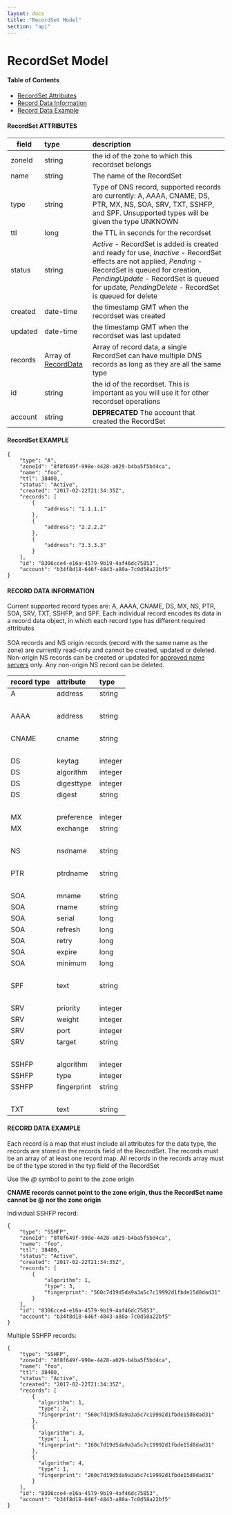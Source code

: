 ```yaml
---
layout: docs
title: "RecordSet Model"
section: "api"
---
```


# RecordSet Model

#### Table of Contents

- [RecordSet Attributes](#recordset-attributes)
- [Record Data Information](#record-data)
- [Record Data Example](#record-data-example)

#### RecordSet ATTRIBUTES <a id="recordset-attributes"></a>

field         | type        | description |
 ------------ | :---------- | :---------- |
zoneId        | string      | the id of the zone to which this recordset belongs |
name          | string      | The name of the RecordSet |
type          | string      | Type of DNS record, supported records are currently: A, AAAA, CNAME, DS, PTR, MX, NS, SOA, SRV, TXT, SSHFP, and SPF. Unsupported types will be given the type UNKNOWN |
ttl           | long        |  the TTL in seconds for the recordset |
status        | string      | *Active* - RecordSet is added is created and ready for use, *Inactive* - RecordSet effects are not applied, *Pending* - RecordSet is queued for creation, *PendingUpdate* - RecordSet is queued for update, *PendingDelete* - RecordSet is queued for delete |
created       | date-time   | the timestamp GMT when the recordset was created   |
updated       | date-time   | the timestamp GMT when the recordset was last updated |
records       | Array of [RecordData](#record-data) | Array of record data, a single RecordSet can have multiple DNS records as long as they are all the same type|
id            | string      |  the id of the recordset.  This is important as you will use it for other recordset operations |
account       | string      | **DEPRECATED** The account that created the RecordSet |

#### RecordSet EXAMPLE <a id="recordset-example"></a>

```
{
    "type": "A",
    "zoneId": "8f8f649f-998e-4428-a029-b4ba5f5bd4ca",
    "name": "foo",
    "ttl": 38400,
    "status": "Active",
    "created": "2017-02-22T21:34:35Z",
    "records": [
        {
            "address": "1.1.1.1"
        },
        {
            "address": "2.2.2.2"
        },
        {
            "address": "3.3.3.3"
        }
    ],
    "id": "8306cce4-e16a-4579-9b19-4af46dc75853",
    "account": "b34f8d18-646f-4843-a80a-7c0d58a22bf5"
}
```

#### RECORD DATA INFORMATION <a id="record-data"></a>
Current supported record types are: A, AAAA, CNAME, DS, MX, NS, PTR, SOA, SRV, TXT, SSHFP, and SPF.
Each individual record encodes its data in a record data object, in which each record type has different required attributes
<br><br>
SOA records and NS origin records (record with the same name as the zone) are currently read-only and cannot be created, updated or deleted.
Non-origin NS records can be created or updated for [approved name servers](../operator/config-api#additional-configuration-settings) only. Any non-origin NS record can be deleted.

record type  | attribute   | type        |
------------ | :---------- | :---------- |
A            | address     | string      |
<br>         |             |             |
AAAA         | address     | string      |
<br>         |             |             |
CNAME        | cname       | string      |
<br>         |             |             |
DS           | keytag      | integer     |
DS           | algorithm   | integer     |
DS           | digesttype | integer      |
DS           | digest      | string      |
<br>         |             |             |
MX           | preference  | integer     |
MX           | exchange    | string      |
<br>         |             |             |
NS           | nsdname     | string      |
<br>         |             |             |
PTR          | ptrdname    | string      |
<br>         |             |             |
SOA          | mname       | string      |
SOA          | rname       | string      |
SOA          | serial      | long        |
SOA          | refresh     | long        |
SOA          | retry       | long        |
SOA          | expire      | long        |
SOA          | minimum     | long        |
<br>         |             |             |
SPF          | text        | string      |
<br>         |             |             |
SRV          | priority    | integer     |
SRV          | weight      | integer     |
SRV          | port        | integer     |
SRV          | target      | string      |
<br>         |             |             |
SSHFP        | algorithm   | integer     |
SSHFP        | type        | integer     |
SSHFP        | fingerprint | string      |
<br>         |             |             |
TXT          | text        | string      |

#### RECORD DATA EXAMPLE <a id="record-data-example"></a>

Each record is a map that must include all attributes for the data type, the records are stored in the records field of the RecordSet.
The records must be an array of at least one record map. All records in the records array must be of the type stored in the typ field of the RecordSet

Use the *@* symbol to point to the zone origin

**CNAME records cannot point to the zone origin, thus the RecordSet name cannot be @ nor the zone origin**

Individual SSHFP record:

```
{
    "type": "SSHFP",
    "zoneId": "8f8f649f-998e-4428-a029-b4ba5f5bd4ca",
    "name": "foo",
    "ttl": 38400,
    "status": "Active",
    "created": "2017-02-22T21:34:35Z",
    "records": [
        {
            "algorithm": 1,
            "type": 3,
            "fingerprint": "560c7d19d5da9a3a5c7c19992d1fbde15d8dad31"
        }
    ],
    "id": "8306cce4-e16a-4579-9b19-4af46dc75853",
    "account": "b34f8d18-646f-4843-a80a-7c0d58a22bf5"
}
```

Multiple SSHFP records:

```
{
    "type": "SSHFP",
    "zoneId": "8f8f649f-998e-4428-a029-b4ba5f5bd4ca",
    "name": "foo",
    "ttl": 38400,
    "status": "Active",
    "created": "2017-02-22T21:34:35Z",
    "records": [
        {
          "algorithm": 1,
          "type": 2,
          "fingerprint": "560c7d19d5da9a3a5c7c19992d1fbde15d8dad31"
        },
        {
          "algorithm": 3,
          "type": 1,
          "fingerprint": "160c7d19d5da9a3a5c7c19992d1fbde15d8dad31"
        },
        {
          "algorithm": 4,
          "type": 1,
          "fingerprint": "260c7d19d5da9a3a5c7c19992d1fbde15d8dad31"
        }
    ],
    "id": "8306cce4-e16a-4579-9b19-4af46dc75853",
    "account": "b34f8d18-646f-4843-a80a-7c0d58a22bf5"
}
```
